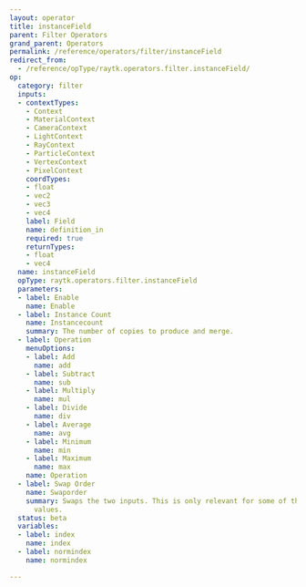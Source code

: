 ```yaml
---
layout: operator
title: instanceField
parent: Filter Operators
grand_parent: Operators
permalink: /reference/operators/filter/instanceField
redirect_from:
  - /reference/opType/raytk.operators.filter.instanceField/
op:
  category: filter
  inputs:
  - contextTypes:
    - Context
    - MaterialContext
    - CameraContext
    - LightContext
    - RayContext
    - ParticleContext
    - VertexContext
    - PixelContext
    coordTypes:
    - float
    - vec2
    - vec3
    - vec4
    label: Field
    name: definition_in
    required: true
    returnTypes:
    - float
    - vec4
  name: instanceField
  opType: raytk.operators.filter.instanceField
  parameters:
  - label: Enable
    name: Enable
  - label: Instance Count
    name: Instancecount
    summary: The number of copies to produce and merge.
  - label: Operation
    menuOptions:
    - label: Add
      name: add
    - label: Subtract
      name: sub
    - label: Multiply
      name: mul
    - label: Divide
      name: div
    - label: Average
      name: avg
    - label: Minimum
      name: min
    - label: Maximum
      name: max
    name: Operation
  - label: Swap Order
    name: Swaporder
    summary: Swaps the two inputs. This is only relevant for some of the `Operation`
      values.
  status: beta
  variables:
  - label: index
    name: index
  - label: normindex
    name: normindex

---
```

